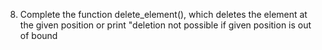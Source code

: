 8. Complete the function delete_element(), which deletes the element at the given position or print "deletion not possible if given position is out of bound